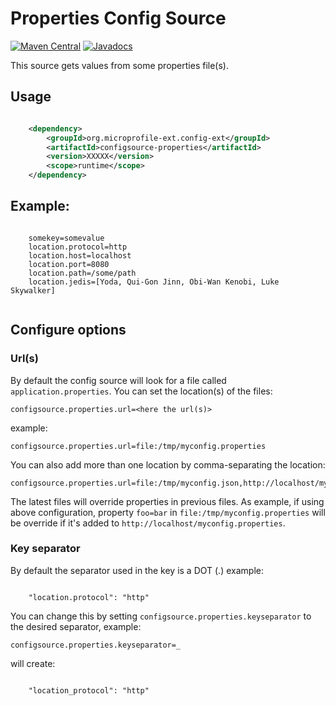# Properties Config Source

[![Maven Central](https://maven-badges.herokuapp.com/maven-central/org.microprofile-ext.config-ext/configsource-properties/badge.svg)](https://maven-badges.herokuapp.com/maven-central/org.microprofile-ext.config-ext/configsource-properties)
[![Javadocs](https://www.javadoc.io/badge/org.microprofile-ext.config-ext/configsource-properties.svg)](https://www.javadoc.io/doc/org.microprofile-ext.config-ext/configsource-properties)

This source gets values from some properties file(s).

## Usage

```xml

    <dependency>
        <groupId>org.microprofile-ext.config-ext</groupId>
        <artifactId>configsource-properties</artifactId>
        <version>XXXXX</version>
        <scope>runtime</scope>
    </dependency>

```

## Example:

```properties
    
    somekey=somevalue
    location.protocol=http
    location.host=localhost
    location.port=8080
    location.path=/some/path
    location.jedis=[Yoda, Qui-Gon Jinn, Obi-Wan Kenobi, Luke Skywalker]
    
```

## Configure options

### Url(s)

By default the config source will look for a file called `application.properties`. You can set the location(s) of the files:

    configsource.properties.url=<here the url(s)>

example:

    configsource.properties.url=file:/tmp/myconfig.properties

You can also add more than one location by comma-separating the location:

    configsource.properties.url=file:/tmp/myconfig.json,http://localhost/myconfig.properties

The latest files will override properties in previous files. As example, if using above configuration, property `foo=bar` in `file:/tmp/myconfig.properties` will be override if it's added to `http://localhost/myconfig.properties`.

### Key separator

By default the separator used in the key is a DOT (.) example:

```property
    
    "location.protocol": "http"
```

You can change this by setting `configsource.properties.keyseparator` to the desired separator, example:

    configsource.properties.keyseparator=_

will create:

```property
    
    "location_protocol": "http"
```